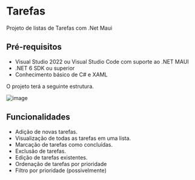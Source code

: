 # Tarefas
Projeto de listas de Tarefas com .Net Maui

## Pré-requisitos

- Visual Studio 2022 ou Visual Studio Code com suporte ao .NET MAUI
- .NET 6 SDK ou superior
- Conhecimento básico de C# e XAML
  
O projeto terá a seguinte estrutura.

![image](https://github.com/RafaJMoraes/TasksNetMaui/assets/86964493/4da94ce7-3881-44ed-a6db-5ef1d0944a66)

## Funcionalidades

- Adição de novas tarefas.
- Visualização de todas as tarefas em uma lista.
- Marcação de tarefas como concluídas.
- Exclusão de tarefas.
- Edição de tarefas existentes.
- Ordenação de tarefas por prioridade
- Filtro por prioridade (possivelmente)






